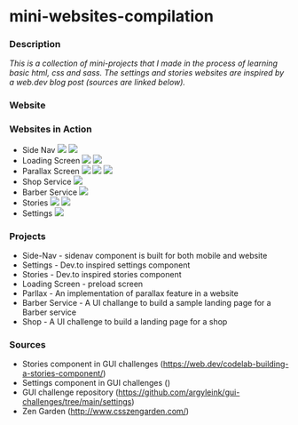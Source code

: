 # mini-websites-compilation

### Description
*This is a collection of mini-projects that I made in the process of learning basic html, css and sass. The settings and stories websites are inspired by a web.dev blog post (sources are linked below).*

### Website 

### Websites in Action
* Side Nav 
<img src="./images/side_nav_mobile.PNG"><img/>
<img src="./images/side_nav_desktop.PNG"><img/>
* Loading Screen 
<img src="./images/loading_screen_1.png"><img/>
<img src="./images/loading_screen_2.png"><img/>
* Parallax Screen 
<img src="./images/parallax_1.png"><img/>
<img src="./images/parallax_2.png"><img/>
<img src="./images/parallax_3.png"><img/>
* Shop Service 
<img src="./images/shop.png"><img/>
* Barber Service 
<img src="./images/barber_service.png"><img/>
* Stories 
<img src="./images/stories.PNG"><img/>
<img src="./images/stories_2.PNG"><img/>
* Settings 
<img src="./images/settings.PNG"><img/>

### Projects 
* Side-Nav - sidenav component is built for both mobile and website
* Settings - Dev.to inspired settings component 
* Stories - Dev.to inspired stories component
* Loading Screen - preload screen 
* Parllax - An implementation of parallax feature in a website 
* Barber Service - A UI challange to build a sample landing page for a Barber service
* Shop - A UI challenge to build a landing page for a shop


### Sources 
* Stories component in GUI challenges (https://web.dev/codelab-building-a-stories-component/)
* Settings component in GUI challenges ()
* GUI challenge repository (https://github.com/argyleink/gui-challenges/tree/main/settings)
* Zen Garden (http://www.csszengarden.com/)
